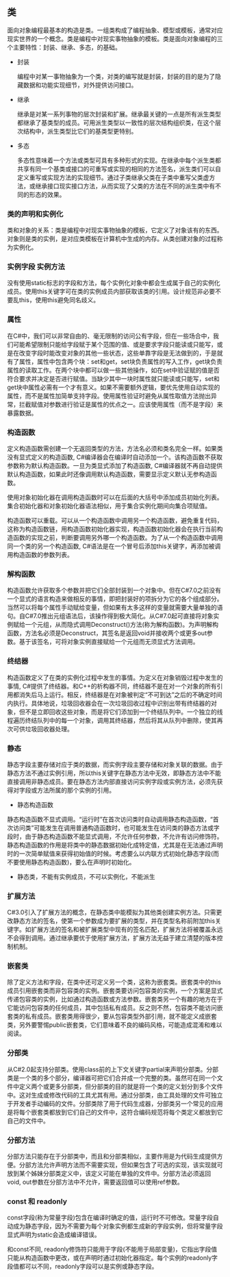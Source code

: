 ## 类
<p>
面向对象编程最基本的构造是类。一组类构成了编程抽象、模型或模板，通常对应现实世界的一个概念。类是编程中对现实事物抽象的模板。类是面向对象编程的三个主要特性：封装、继承、多态，的基础。
</p>

- 封装
  <p>
  编程中对某一事物抽象为一个类，对类的编写就是封装，封装的目的是为了隐藏数据和功能实现细节，对外提供访问接口。
  </p>
- 继承
  <p>
  继承是对某一系列事物的层次封装和扩展。继承最关键的一点是所有派生类型都继承了基类型的成员。可用派生类型以一致性的层次结构组织类，在这个层次结构中，派生类型比它们的基类型更特别。
  </p>
- 多态
  <p>
  多态性意味着一个方法或类型可具有多种形式的实现。在继承中每个派生类都共享有同一个基类或接口的可重写或实现的相同的方法签名，派生类们可以自定义重写或实现方法的实现细节。通过子类继承父类在子类中重写父类虚方法，或继承接口现实接口方法，从而实现了父类的方法在不同的派生类中有不同的形态的效果。
  </p>

### 类的声明和实例化
<p>
类和对象的关系：类是编程中对现实事物抽象的模板，它定义了对象该有的东西。对象则是类的实例，是对应类模板在计算机中生成的内存。从类创建对象的过程称为实例化。
</p>

### 实例字段 实例方法
<p>
没有使用static标志的字段和方法，每个实例化对象中都会生成属于自己的实例化成员。使用this关键字可在类的实例成员内部获取该类的引用。设计规范非必要不要乱this，使用this避免同名歧义。
</p>


### 属性
<p>
在C#中，我们可以非常自由的、毫无限制的访问公有字段，但在一些场合中，我们可能希望限制只能给字段赋于某个范围的值、或是要求字段只能读或只能写，或是在改变字段时能改变对象的其他一些状态，这些单靠字段是无法做到的，于是就有了属性，属性中包含两个块：set和get，set块负责属性的写入工作，get块负责属性的读取工作。在两个块中都可以做一些其他操作，如在set中验证赋的值是否符合要求并决定是否进行赋值。当缺少其中一块时属性就只能读或只能写，set和get块中属性必需有一个才有意义。如果不需要额外逻辑，要优先使用自动实现的属性，而不是属性加简单支持字段。使用属性验证时避免从属性取值方法抛出异常，拦截赋值对参数进行验证是属性的优点之一。应该使用属性（而不是字段）来暴露数据。
</p>

### 构造函数
<p>
定义构造函数需创建一个无返回类型的方法，方法名必须和类名完全一样。如果类没有显式定义的构造函数, C#编译器会在编译时自动添加一个。该构造函数不获取参数称为默认构造函数。一旦为类显式添加了构造函数, C#编译器就不再自动提供默认构造函数，如果此时还像调用默认构造函数，需要显示定义默认无参构造函数。
</p>
<p>
使用对象初始化器在调用构造函数时可以在后面的大括号中添加成员初始化列表。集合初始化器和对象初始化器语法相似，用于集合实例化期间向集合项赋值。
</p>
<p>
构造函数可以重载。可以从一个构造函数中调用另一个构造函数，避免重复代码，这称为构造函数链，用构造函数初始化器实现，构造函数初始化器会在执行当前构造函数的实现之前，判断要调用另外哪一个构造函数。为了从一个构造函数中调用同一个类的另一个构造函数, C#语法是在一个冒号后添加this关键字，再添加被调用构造函数的参数列表。
</p>

### 解构函数
<p>
构造函数允许获取多个参数并把它们全部封装到一个对象中。但在C#7.0之前没有一个显式的语言构造来做相反的事情，即把封装好的项拆分为它的各个组成部分。当然可以将每个属性手动赋给变量，但如果有太多这样的变量就需要大量单独的语句。自C#7.0推出元组语法后，该操作得到极大简化。从C#7.0起可直接将对象实例赋给一个元组，从而隐式调用Deconstruct()方法(称为解构函数)。为声明解构函数，方法名必须是Deconstruct，其签名是返回void并接收两个或更多out参数。基于该签名，可将对象实例直接赋给一个元组而无须显式方法调用。
</p>

### 终结器
<p>
构造函数定义了在类的实例化过程中发生的事情。为定义在对象销毁过程中发生的事情, C#提供了终结器。和C++的析构器不同，终结器不是在对一个对象的所有引用都消失后马上运行。相反，终结器是在对象被判定“不可到达”之后的不确定时间内执行。具体地说，垃圾回收器会在一次垃圾回收过程中识别出带有终结器的对象，但不是立即回收这些对象，而是将它们添加到一个终结队列中。一个独立的线程遍历终结队列中的每一个对象，调用其终结器，然后将其从队列中删除，使其再次可供垃圾回收器处理。
</p>

### 静态
<p>
静态字段主要存储对应于类的数据，而实例字段主要存储和对象关联的数据。由于静态方法不通过实例引用，所以this关键字在静态方法中无效，即静态方法中不能直接调用非静态成员。要在静态方法内部直接访问实例字段或实例方法，必须先获得对字段或方法所属的那个实例的引用。
</p>

- 静态构造函数
<p>
静态构造函数不显式调用。“运行时”在首次访问类时自动调用静态构造函数，“首次访问类”可能发生在调用普通构造函数时，也可能发生在访问类的静态方法或字段时，由于静态构造函数不能显式调用，不允许任何参数，不允许有访问修饰符。静态构造函数的作用是将类中的静态数据初始化成特定值，尤其是在无法通过声明时的一次简单赋值来获得初始值的时候。考虑要么以内联方式初始化静态字段(而不要使用静态构造函数)，要么在声明时初始化。
</p>

- 静态类，不能有实例成员，不可以实例化，不能派生

### 扩展方法
<p>
C#3.0引入了扩展方法的概念，在静态类中能模拟为其他类创建实例方法。只需更改静态方法的签名，使第一个参数成为要扩展的类型，并在类型名称前附加this关键字。如扩展方法的签名和被扩展类型中现有的签名匹配，扩展方法将被覆盖永远不会得到调用。通过继承要优于使用扩展方法，扩展方法无益于建立清楚的版本控制机制。
</p>

### 嵌套类
<p>
除了定义方法和字段，在类中还可定义另一个类，这称为嵌套类。嵌套类中的this成员引用嵌套类而非包容类的实例。嵌套类要访问包容类的实例，一个方案是显式传递包容类的实例，比如通过构造函数或方法参数。嵌套类另一个有趣的地方在于它能访问包容类的任何成员，其中包括私有成员。反之则不然，包容类不能访问嵌套类的私有成员。嵌套类用得很少，要从包容类型外部引用，就不能定义成嵌套类，另外要警惕public嵌套类，它们意味着不良的编码风格，可能造成混淆和难以阅读。
</p>

### 分部类
<p>
从C#2.0起支持分部类。使用class前的上下文关键字partial来声明分部类。分部类是一个类的多个部分，编译器可把它们合并成一个完整的类。虽然可在同一个文件中定义两个或更多分部类，但分部类的目的就是将一个类的定义划分到多个文件中。这对生成或修改代码的工具尤其有用。通过分部类，由工具处理的文件可独立于开发者手动编码的文件。分部类除了用于代码生成器，分部类另一个常见的应用是将每个嵌套类都放到它们自己的文件中，这符合编码规范将每个类定义都放到它自己的文件中。
</p>

### 分部方法
<p>
分部方法只能存在于分部类中，而且和分部类相似，主要作用是为代码生成提供方便。分部方法允许声明方法而不需要实现，但如果包含了可选的实现，该实现就可放到某个姊妹分部类定义中，该定义可能在单独的文件中。分部方法必须返回void, out参数在分部方法中不允许，需要返回值可以使用ref参数。
</p>

### const 和 readonly
<P>
const字段(称为常量字段)包含在编译时确定的值，运行时不可修改。常量字段自动成为静态字段，因为不需要为每个对象实例都生成新的字段实例，但将常量字段显式声明为static会造成编译错误。
</P>
<p>
和const不同, readonly修饰符只能用于字段(不能用于局部变量)，它指出字段值只能从构造函数中更改，或在声明时通过初始化器指定。每个实例的readonly字段值都可以不同，readonly字段可以是实例或静态字段。
</p>